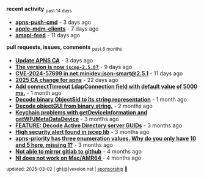 **recent activity** <sub>past 14 days</sub>

  - **[apns-push-cmd](https://github.com/petarov/apns-push-cmd)** - 3 days ago
  - **[apple-mdm-clients](https://github.com/petarov/apple-mdm-clients)** - 7 days ago
  - **[amapi-feed](https://github.com/petarov/amapi-feed)** - 11 days ago

**pull requests, issues, comments** <sub>past 6 months</sub>

  - **[Update APNS CA](https://github.com/petarov/apns-push-cmd/issues/11)** - 3 days ago
  - **[The version is now `jscep-2.5.8`?](https://github.com/seize-the-dave/jscep/issues/364)** - 9 days ago
  - **[CVE-2024-57699 in net.minidev:json-smart@2.5.1](https://github.com/AzureAD/microsoft-authentication-library-for-java/issues/908#issuecomment-2666788607)** - 11 days ago
  - **[2025 CA change for apns](https://github.com/jchambers/pushy/issues/1098#issuecomment-2642780976)** - 22 days ago
  - **[Add connectTimeout LdapConnection field with default value of 5000 ms.](https://github.com/fengtan/ldap-explorer/pull/63)** - 1 month ago
  - **[Decode binary ObjectSid to its string representation](https://github.com/fengtan/ldap-explorer/pull/62)** - 1 month ago
  - **[Decode objectGUI from binary string.](https://github.com/fengtan/ldap-explorer/pull/60#issuecomment-2560302176)** - 2 months ago
  - **[Keychain problems with getDeviceInformation and getWPJMetaDataDevice](https://github.com/AzureAD/microsoft-authentication-library-for-objc/issues/2393)** - 3 months ago
  - **[FEATURE: Decode Active Directory server GUIDs](https://github.com/fengtan/ldap-explorer/issues/33#issuecomment-2483148204)** - 3 months ago
  - **[High security alert found in jscep lib](https://github.com/seize-the-dave/jscep/issues/304#issuecomment-2468942681)** - 3 months ago
  - **[apns-priority has three enumeration values. Why do you only have 10 and 5 here, missing 1?](https://github.com/jchambers/pushy/issues/1088#issuecomment-2454831973)** - 3 months ago
  - **[Not able to mirror gitlab to github](https://github.com/cooperspencer/gickup/issues/200#issuecomment-2440167283)** - 4 months ago
  - **[NI does not work on Mac/AMR64 ](https://github.com/mukel/llama3.java/issues/19#issuecomment-2414532091)** - 4 months ago

<sub>updated: 2025-03-02 | gh(@]vexelon.net | [sponsorship](https://liberapay.com/petarov) :heart_decoration:</sub>
